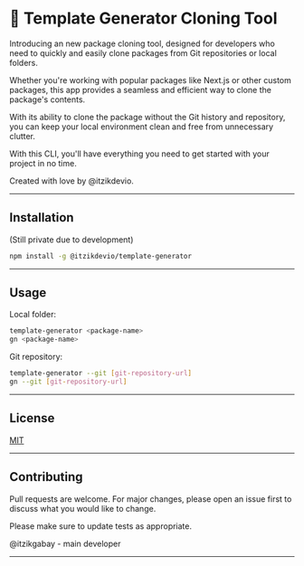 # 🏓 Template Generator Cloning Tool

Introducing an new package cloning tool, designed for developers who need to quickly and easily clone packages from Git repositories or local folders.

Whether you're working with popular packages like Next.js or other custom packages,
this app provides a seamless and efficient way to clone the package's contents.

With its ability to clone the package without the Git history and repository,
you can keep your local environment clean and free from unnecessary clutter.

With this CLI, you'll have everything you need to get started with your project in no time.

Created with love by @itzikdevio.

---

## Installation
(Still private due to development)

```bash
npm install -g @itzikdevio/template-generator
```

---

## Usage

Local folder:
```bash
template-generator <package-name>
gn <package-name>
```

Git repository:

```bash
template-generator --git [git-repository-url]
gn --git [git-repository-url]
```

---

## License
[MIT](https://choosealicense.com/licenses/mit/)

---

## Contributing
Pull requests are welcome. For major changes, please open an issue first to discuss what you would like to change.

Please make sure to update tests as appropriate.

@itzikgabay - main developer

---


